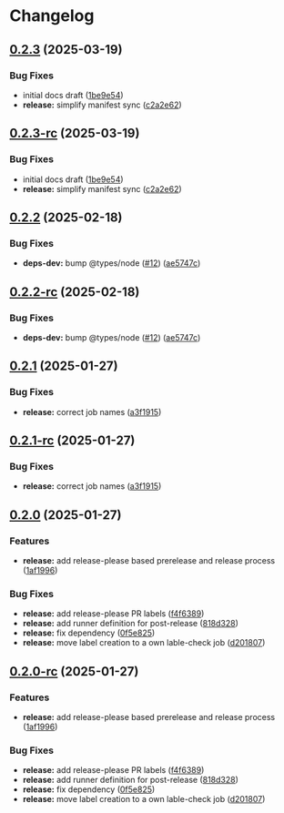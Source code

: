 # Changelog

## [0.2.3](https://github.com/sonderformat-llc/run-quickstart-e2e-test/compare/v0.2.2...v0.2.3) (2025-03-19)


### Bug Fixes

* initial docs draft ([1be9e54](https://github.com/sonderformat-llc/run-quickstart-e2e-test/commit/1be9e541efa6417a8f4519aeed70f69a435c6889))
* **release:** simplify manifest sync ([c2a2e62](https://github.com/sonderformat-llc/run-quickstart-e2e-test/commit/c2a2e62ed8db6eb4cbf49a8abfc3b2fcb0f8f139))

## [0.2.3-rc](https://github.com/sonderformat-llc/run-quickstart-e2e-test/compare/v0.2.2...v0.2.3-rc) (2025-03-19)


### Bug Fixes

* initial docs draft ([1be9e54](https://github.com/sonderformat-llc/run-quickstart-e2e-test/commit/1be9e541efa6417a8f4519aeed70f69a435c6889))
* **release:** simplify manifest sync ([c2a2e62](https://github.com/sonderformat-llc/run-quickstart-e2e-test/commit/c2a2e62ed8db6eb4cbf49a8abfc3b2fcb0f8f139))

## [0.2.2](https://github.com/sonderformat-llc/run-quickstart-e2e-test/compare/v0.2.1...v0.2.2) (2025-02-18)


### Bug Fixes

* **deps-dev:** bump @types/node ([#12](https://github.com/sonderformat-llc/run-quickstart-e2e-test/issues/12)) ([ae5747c](https://github.com/sonderformat-llc/run-quickstart-e2e-test/commit/ae5747cb08aa138ffbfa4e3b84a77a103fd48171))

## [0.2.2-rc](https://github.com/sonderformat-llc/run-quickstart-e2e-test/compare/v0.2.1...v0.2.2-rc) (2025-02-18)


### Bug Fixes

* **deps-dev:** bump @types/node ([#12](https://github.com/sonderformat-llc/run-quickstart-e2e-test/issues/12)) ([ae5747c](https://github.com/sonderformat-llc/run-quickstart-e2e-test/commit/ae5747cb08aa138ffbfa4e3b84a77a103fd48171))

## [0.2.1](https://github.com/sonderformat-llc/run-quickstart-e2e-test/compare/v0.2.0...v0.2.1) (2025-01-27)


### Bug Fixes

* **release:** correct job names ([a3f1915](https://github.com/sonderformat-llc/run-quickstart-e2e-test/commit/a3f1915efea2870a0c553cf4ffd526b3c04aaaa0))

## [0.2.1-rc](https://github.com/sonderformat-llc/run-quickstart-e2e-test/compare/v0.2.0...v0.2.1-rc) (2025-01-27)


### Bug Fixes

* **release:** correct job names ([a3f1915](https://github.com/sonderformat-llc/run-quickstart-e2e-test/commit/a3f1915efea2870a0c553cf4ffd526b3c04aaaa0))

## [0.2.0](https://github.com/sonderformat-llc/run-quickstart-e2e-test/compare/v0.1.15...v0.2.0) (2025-01-27)


### Features

* **release:** add release-please based prerelease and release process ([1af1996](https://github.com/sonderformat-llc/run-quickstart-e2e-test/commit/1af1996e480e5b930a8e18a9c83b0f9a24177de5))


### Bug Fixes

* **release:** add release-please PR labels ([f4f6389](https://github.com/sonderformat-llc/run-quickstart-e2e-test/commit/f4f6389282697bf18273470cbc2fd8743bf82c36))
* **release:** add runner definition for post-release ([818d328](https://github.com/sonderformat-llc/run-quickstart-e2e-test/commit/818d328220330fd9d376e107e852e147ff2fb856))
* **release:** fix dependency ([0f5e825](https://github.com/sonderformat-llc/run-quickstart-e2e-test/commit/0f5e8256e5552788a96536f7b8e5c0c30d7b5f2e))
* **release:** move label creation to a own lable-check job ([d201807](https://github.com/sonderformat-llc/run-quickstart-e2e-test/commit/d2018074572f5cf1bacf5e9e54320bc3fab859fb))

## [0.2.0-rc](https://github.com/sonderformat-llc/run-quickstart-e2e-test/compare/v0.1.15...v0.2.0-rc) (2025-01-27)


### Features

* **release:** add release-please based prerelease and release process ([1af1996](https://github.com/sonderformat-llc/run-quickstart-e2e-test/commit/1af1996e480e5b930a8e18a9c83b0f9a24177de5))


### Bug Fixes

* **release:** add release-please PR labels ([f4f6389](https://github.com/sonderformat-llc/run-quickstart-e2e-test/commit/f4f6389282697bf18273470cbc2fd8743bf82c36))
* **release:** add runner definition for post-release ([818d328](https://github.com/sonderformat-llc/run-quickstart-e2e-test/commit/818d328220330fd9d376e107e852e147ff2fb856))
* **release:** fix dependency ([0f5e825](https://github.com/sonderformat-llc/run-quickstart-e2e-test/commit/0f5e8256e5552788a96536f7b8e5c0c30d7b5f2e))
* **release:** move label creation to a own lable-check job ([d201807](https://github.com/sonderformat-llc/run-quickstart-e2e-test/commit/d2018074572f5cf1bacf5e9e54320bc3fab859fb))
